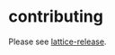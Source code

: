 # contributing

Please see [lattice-release](https://github.com/cloudfoundry-incubator/lattice-release/blob/master/CONTRIBUTING.md).
